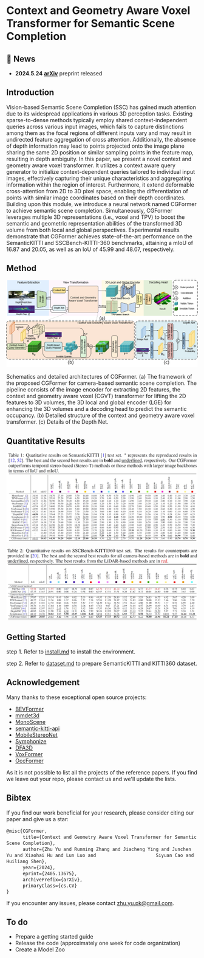 # Context and Geometry Aware Voxel Transformer for Semantic Scene Completion

## 🚀 News

- **2024.5.24** [**arXiv**](https://arxiv.org/abs/2405.13675) preprint released

## Introduction

Vision-based Semantic Scene Completion (SSC) has gained much attention due to its widespread applications in various 3D perception tasks. Existing sparse-to-dense methods typically employ shared context-independent queries across various input images, which fails to capture distinctions among them as the focal regions of different inputs vary and may result in undirected feature aggregation of cross attention. Additionally, the absence of depth information may lead to points projected onto the image plane sharing the same 2D position or similar sampling points in the feature map, resulting in depth ambiguity. In this paper, we present a novel context and geometry aware voxel transformer. It utilizes a context aware query generator to initialize context-dependent queries tailored to individual input images, effectively capturing their unique characteristics and aggregating information within the region of interest. Furthermore, it extend deformable cross-attention from 2D to 3D pixel space, enabling the differentiation of points with similar image coordinates based on their depth coordinates. Building upon this module, we introduce a neural network named CGFormer to achieve semantic scene completion. Simultaneously, CGFormer leverages multiple 3D representations (i.e., voxel and TPV) to boost the semantic and geometric representation abilities of the transformed 3D volume from both local and global perspectives. Experimental results demonstrate that CGFormer achieves state-of-the-art performance on the SemanticKITTI and SSCBench-KITTI-360 benchmarks, attaining a mIoU of 16.87 and 20.05, as well as an IoU of 45.99 and 48.07, respectively.

## Method

![overview](./docs/Fig_architecture.png)

Schematics and detailed architectures of CGFormer. (a) The framework of the proposed CGFormer for camera-based semantic scene completion. The pipeline consists of the image encoder for extracting 2D features, the context and geometry aware voxel (CGVT) transformer for lifting the 2D features to 3D volumes, the 3D local and global encoder (LGE) for enhancing the 3D volumes and a decoding head to predict the semantic occupancy. (b) Detailed structure of the context and geometry aware voxel transformer. (c) Details of the Depth Net.

## Quantitative Results

![SemanticKITTI](./docs/SemanticKITTI.png)

![KITTI360](./docs/KITTI360.png)

## Getting Started

step 1. Refer to [install.md](./docs/install.md) to install the environment.

step 2. Refer to [dataset.md](./docs/dataset.md) to prepare SemanticKITTI and KITTI360 dataset.

## Acknowledgement

Many thanks to these exceptional open source projects:
- [BEVFormer](https://github.com/fundamentalvision/BEVFormer)
- [mmdet3d](https://github.com/open-mmlab/mmdetection3d)
- [MonoScene](https://github.com/astra-vision/MonoScene)
- [semantic-kitti-api](https://github.com/PRBonn/semantic-kitti-api) 
- [MobileStereoNet](https://github.com/cogsys-tuebingen/mobilestereonet)
- [Symphonize](https://github.com/hustvl/Symphonies.git)
- [DFA3D](https://github.com/IDEA-Research/3D-deformable-attention.git)
- [VoxFormer](https://github.com/NVlabs/VoxFormer.git)
- [OccFormer](https://github.com/zhangyp15/OccFormer.git)

As it is not possible to list all the projects of the reference papers. If you find we leave out your repo, please contact us and we'll update the lists.

## Bibtex

If you find our work beneficial for your research, please consider citing our paper and give us a star:

```
@misc{CGFormer,
      title={Context and Geometry Aware Voxel Transformer for Semantic Scene Completion}, 
      author={Zhu Yu and Runming Zhang and Jiacheng Ying and Junchen Yu and Xiaohai Hu and Lun Luo and 						Siyuan Cao and Huiliang Shen},
      year={2024},
      eprint={2405.13675},
      archivePrefix={arXiv},
      primaryClass={cs.CV}
}
```

If you encounter any issues, please contact zhu.yu.pk@gmail.com.

## To do

- Prepare a getting started guide
- Release the code (approximately one week for code organization)
- Create a Model Zoo
